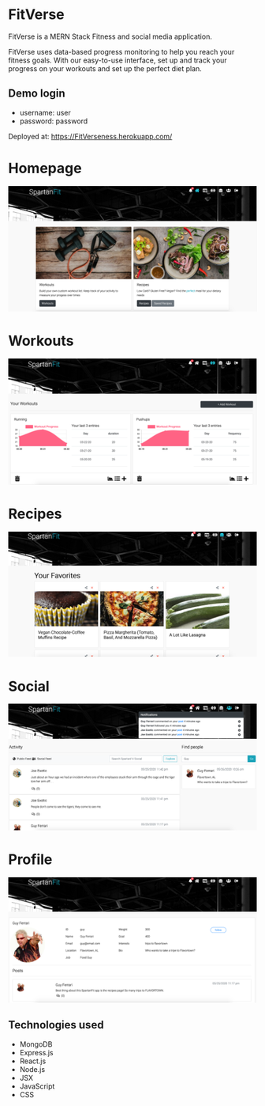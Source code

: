 # FitVerse

FitVerse is a MERN Stack Fitness and social media application.

FitVerse uses data-based progress monitoring to help you reach your fitness goals.
With our easy-to-use interface, set up and track your progress on your workouts and set up the perfect diet plan.

## Demo login

- username: user
- password: password

Deployed at: https://FitVerseness.herokuapp.com/

# Homepage

![Homepage](./client/public/homepage.png)

# Workouts

![workouts](./client/public/workoutspage.png)

# Recipes

![Recipes](./client/public/recipes.png)

# Social

![social](./client/public/social.png)

# Profile

![Profile](./client/public/profile.png)

## Technologies used

- MongoDB
- Express.js
- React.js
- Node.js
- JSX
- JavaScript
- CSS
